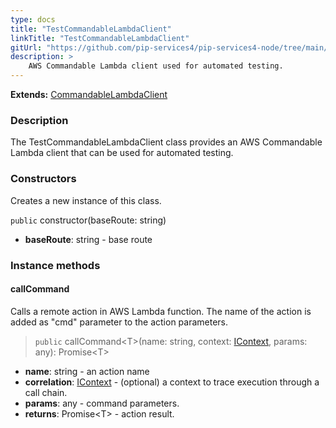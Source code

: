 ```yaml
---
type: docs
title: "TestCommandableLambdaClient"
linkTitle: "TestCommandableLambdaClient"
gitUrl: "https://github.com/pip-services4/pip-services4-node/tree/main/pip-services4-aws-node"
description: >
    AWS Commandable Lambda client used for automated testing.
---
```


**Extends:** [CommandableLambdaClient](../../clients/commandable_lambda_client)

### Description

The TestCommandableLambdaClient class provides an AWS Commandable Lambda client that can be used for automated testing.

### Constructors
Creates a new instance of this class.

`public` constructor(baseRoute: string)

- **baseRoute**: string - base route

### Instance methods

#### callCommand
Calls a remote action in AWS Lambda function.
The name of the action is added as "cmd" parameter
to the action parameters. 

> `public` callCommand\<T\>(name: string, context: [IContext](../../../components/context/icontext), params: any): Promise\<T\>

- **name**: string - an action name
- **correlation**: [IContext](../../../components/context/icontext) - (optional) a context to trace execution through a call chain.
- **params**: any - command parameters.
- **returns**: Promise\<T\> - action result.

